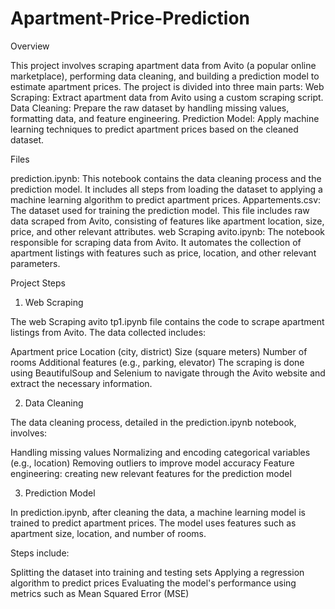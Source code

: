 # Apartment-Price-Prediction

Overview

This project involves scraping apartment data from Avito (a popular online marketplace), performing data cleaning, and building a prediction model to estimate apartment prices. The project is divided into three main parts:
Web Scraping: Extract apartment data from Avito using a custom scraping script.
Data Cleaning: Prepare the raw dataset by handling missing values, formatting data, and feature engineering.
Prediction Model: Apply machine learning techniques to predict apartment prices based on the cleaned dataset.

Files

prediction.ipynb: This notebook contains the data cleaning process and the prediction model. It includes all steps from loading the dataset to applying a machine learning algorithm to predict apartment prices.
Appartements.csv: The dataset used for training the prediction model. This file includes raw data scraped from Avito, consisting of features like apartment location, size, price, and other relevant attributes.
web Scraping avito.ipynb: The notebook responsible for scraping data from Avito. It automates the collection of apartment listings with features such as price, location, and other relevant parameters.

Project Steps

1. Web Scraping

The web Scraping avito tp1.ipynb file contains the code to scrape apartment listings from Avito. The data collected includes:

Apartment price
Location (city, district)
Size (square meters)
Number of rooms
Additional features (e.g., parking, elevator)
The scraping is done using BeautifulSoup and Selenium to navigate through the Avito website and extract the necessary information.

2. Data Cleaning

The data cleaning process, detailed in the prediction.ipynb notebook, involves:

Handling missing values
Normalizing and encoding categorical variables (e.g., location)
Removing outliers to improve model accuracy
Feature engineering: creating new relevant features for the prediction model

3. Prediction Model

In prediction.ipynb, after cleaning the data, a machine learning model is trained to predict apartment prices. The model uses features such as apartment size, location, and number of rooms. 

Steps include:

Splitting the dataset into training and testing sets
Applying a regression algorithm to predict prices
Evaluating the model's performance using metrics such as Mean Squared Error (MSE)
